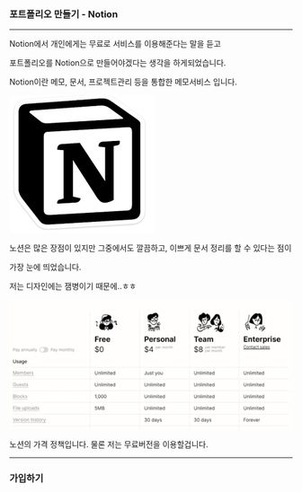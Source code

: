 ### 포트폴리오 만들기 - Notion
---

Notion에서 개인에게는 무료로 서비스를 이용해준다는 말을 듣고 

포트폴리오를 Notion으로 만들어야겠다는 생각을 하게되었습니다.

Notion이란 메모, 문서, 프로젝트관리 등을 통합한 메모서비스 입니다.


![노션 로고](images/notion_logo.png)

노션은 많은 장점이 있지만 그중에서도 깔끔하고, 이쁘게 문서 정리를 할 수 있다는 점이

가장 눈에 띄었습니다.

저는 디자인에는 잼병이기 때문에..ㅎㅎ

![노션 가격](images/notion_pri.png)

노션의 가격 정책입니다. 물론 저는 무료버전을 이용할겁니다.

---

### 가입하기
